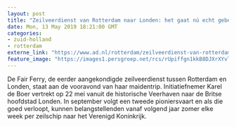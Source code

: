 ```yaml
---
layout: post
title: "Zeilveerdienst van Rotterdam naar Londen: het gaat nú echt gebeuren"
date: Mon, 13 May 2019 18:21:00 GMT
categories: 
- zuid-holland 
- rotterdam 
externe_link: "https://www.ad.nl/rotterdam/zeilveerdienst-van-rotterdam-naar-londen-het-gaat-nu-echt-gebeuren~a76d3e4e/"
feature_image: "https://images1.persgroep.net/rcs/rUpiffgn1kkB8DJXrXYvTgdrNsI/diocontent/148271973/_fitwidth/400/?appId=21791a8992982cd8da851550a453bd7f&quality=0.7"
---
```


De Fair Ferry, de eerder aangekondigde zeilveerdienst tussen Rotterdam en Londen, staat aan de vooravond van haar maidentrip. Initiatiefnemer Karel de Boer vertrekt op 22 mei vanuit de historische Veerhaven naar de Britse hoofdstad Londen. In september volgt een tweede pioniersvaart en als die goed verloopt, kunnen belangstellenden vanaf volgend jaar zomer elke week per zeilschip naar het Verenigd Koninkrijk.
